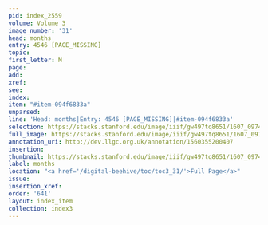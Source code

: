 ```yaml
---
pid: index_2559
volume: Volume 3
image_number: '31'
head: months
entry: 4546 [PAGE_MISSING]
topic:
first_letter: M
page:
add:
xref:
see:
index:
item: "#item-094f6833a"
unparsed:
line: 'Head: months|Entry: 4546 [PAGE_MISSING]|#item-094f6833a'
selection: https://stacks.stanford.edu/image/iiif/gw497tq8651/1607_0974/890,1020,474,96/full/0/default.jpg
full_image: https://stacks.stanford.edu/image/iiif/gw497tq8651/1607_0974/full/full/0/default.jpg
annotation_uri: http://dev.llgc.org.uk/annotation/1560355200407
insertion:
thumbnail: https://stacks.stanford.edu/image/iiif/gw497tq8651/1607_0974/890,1020,474,96/150,/0/default.jpg
label: months
location: "<a href='/digital-beehive/toc/toc3_31/'>Full Page</a>"
issue:
insertion_xref:
order: '641'
layout: index_item
collection: index3
---
```

